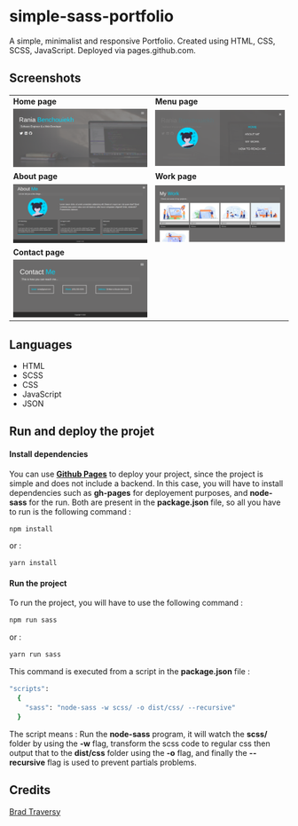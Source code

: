 # simple-sass-portfolio

A simple, minimalist and responsive Portfolio. Created using HTML, CSS, SCSS, JavaScript. Deployed via pages.github.com.

## Screenshots

<table>
  <tr>
    <td><b>Home page</b></td>
    <td><b>Menu page</b></td>
  </tr>
  <tr>
    <td><img src="screens/home-screen.png" width="470"/></td>
    <td><img src="screens/menu-screen.png" width="470"/></td>
  </tr>
  <tr>
    <td><b>About page</b></td>
    <td><b>Work page</b></td>
  </tr>
  <tr>
    <td><img src="screens/about-screen.png" width="470"/></td>
    <td><img src="screens/work-screen.png" width="470"/></td>
  </tr>
   <tr>
    <td><b>Contact page</b></td>
  </tr>
  <tr>
    <td><img src="screens/contact-screen.png" width="470"/></td>
  </tr>
 </table>
 
## Languages

<ul>
  <li>HTML</li>
  <li>SCSS</li>
  <li>CSS</li>
  <li>JavaScript</li>
  <li>JSON</li>
</ul>

## Run and deploy the projet

####  Install dependencies
You can use [**Github Pages**](https://pages.github.com/) to deploy your project, since the project is simple and does not include a backend. In this case, you will have to install dependencies such as **gh-pages** for deployement purposes, and **node-sass** for the run. Both are present in the **package.json** file, so all you have to run is the following command :

```bash
npm install 
```
or : 

```bash
yarn install 
```

#### Run the project

To run the project, you will have to use the following command :

```bash
npm run sass
```
or : 

```bash
yarn run sass 
```
This command is executed from a script in the **package.json** file : 

```bash
"scripts": 
  {
    "sass": "node-sass -w scss/ -o dist/css/ --recursive"
  }
```
The script means : Run the **node-sass** program, it will watch the **scss/** folder by using the **-w** flag, transform the scss code to regular css then output that to the **dist/css** folder using the **-o** flag, and finally the **--recursive** flag is used to prevent partials problems.

## Credits

[Brad Traversy](https://github.com/bradtraversy)

